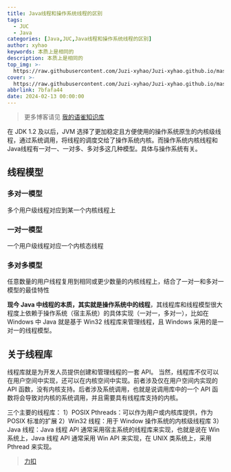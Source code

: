 ```yaml
---
title: Java线程和操作系统线程的区别
tags:
  - JUC
  - Java
categories: [Java,JUC,Java线程和操作系统线程的区别]
author: xyhao
keywords: 本质上是相同的
description: 本质上是相同的
top_img: >-
  https://raw.githubusercontent.com/Juzi-xyhao/Juzi-xyhao.github.io/master/assets/articleCover/2024-02-13-Thread.png
cover: >-
  https://raw.githubusercontent.com/Juzi-xyhao/Juzi-xyhao.github.io/master/assets/articleCover/2024-02-13-Thread.png
abbrlink: 7bfafa44
date: 2024-02-13 00:00:00
---
```

> 更多博客请见 [我的语雀知识库](https://www.yuque.com/u41117719/xd1qgc)

在 JDK 1.2 及以后，JVM 选择了更加稳定且方便使用的操作系统原生的内核级线程，通过系统调用，将线程的调度交给了操作系统内核。而操作系统内核线程和Java线程有一对一、一对多、多对多这几种模型。具体与操作系统有关。

## 线程模型
### 多对一模型
多个用户级线程对应到某一个内核线程上
### 一对一模型
一个用户级线程对应一个内核态线程
### 多对多模型
任意数量的用户线程复用到相同或更少数量的内核线程上，结合了一对一和多对一模型的最佳特性


**现今 Java 中线程的本质，其实就是操作系统中的线程**，其线程库和线程模型很大程度上依赖于操作系统（宿主系统）的具体实现（一对一，多对一），比如在 Windows 中 Java 就是基于 Win32 线程库来管理线程，且 Windows 采用的是一对一的线程模型。

## 关于线程库
线程库就是为开发人员提供创建和管理线程的一套 API。
当然，线程库不仅可以在用户空间中实现，还可以在内核空间中实现。前者涉及仅在用户空间内实现的 API 函数，没有内核支持。后者涉及系统调用，也就是说调用库中的一个 API 函数将会导致对内核的系统调用，并且需要具有线程库支持的内核。

三个主要的线程库：
1）POSIX Pthreads：可以作为用户或内核库提供，作为 POSIX 标准的扩展
2）Win32 线程：用于 Window 操作系统的内核级线程库
3）Java 线程：Java 线程 API 通常采用宿主系统的线程库来实现，也就是说在 Win 系统上，Java 线程 API 通常采用 Win API 来实现，在 UNIX 类系统上，采用 Pthread 来实现。

> [力扣](https://leetcode.cn/leetbook/read/concurrency/atqmpr/)

